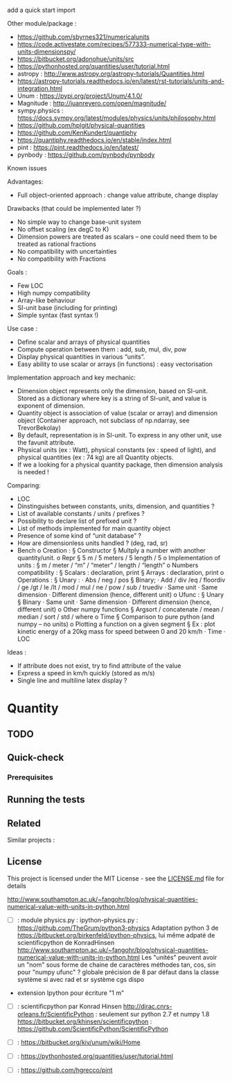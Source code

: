 
add a quick start import

 
Other module/package :
 - https://github.com/sbyrnes321/numericalunits
 - https://code.activestate.com/recipes/577333-numerical-type-with-units-dimensionspy/
 - https://bitbucket.org/adonohue/units/src
 - https://pythonhosted.org/quantities/user/tutorial.html
 - astropy : http://www.astropy.org/astropy-tutorials/Quantities.html
 - https://astropy-tutorials.readthedocs.io/en/latest/rst-tutorials/units-and-integration.html
 - Unum : https://pypi.org/project/Unum/4.1.0/
 - Magnitude : http://juanreyero.com/open/magnitude/
 - sympy.physics : https://docs.sympy.org/latest/modules/physics/units/philosophy.html
 - https://github.com/hplgit/physical-quantities
 - https://github.com/KenKundert/quantiphy
 - https://quantiphy.readthedocs.io/en/stable/index.html
 - pint : https://pint.readthedocs.io/en/latest/
 - pynbody : https://github.com/pynbody/pynbody





 
Known issues
 
Advantages:
- Full object-oriented approach : change value attribute, change display
 
Drawbacks (that could be implemented later ?)
- No simple way to change base-unit system
- No offset scaling (ex degC to K)
- Dimension powers are treated as scalars – one could need them to be treated as rational fractions
- No compatibility with uncertainties
- No compatibility with Fractions
 
Goals :
- Few LOC
- High numpy compatibility
- Array-like behaviour
- SI-unit base (including for printing)
- Simple syntax (fast syntax !)
 
Use case :
- Define scalar and arrays of physical quantities
- Compute operation between them : add, sub, mul, div, pow
- Display physical quantities in various “units”.
- Easy ability to use scalar or arrays (in functions) : easy vectorisation
 
Implementation approach and key mechanic:
- Dimension object represents only the dimension, based on SI-unit. Stored as a dictionary where key is a string of SI-unit, and value is exponent of dimension.
- Quantity object is association of value (scalar or array) and dimension object (Container approach, not subclass of np.ndarray, see TrevorBekolay)
- By default, representation is in SI-unit. To express in any other unit, use the favunit attribute.
- Physical units (ex : Watt), physical constants (ex : speed of light), and physical quantities (ex : 74 kg) are all Quantity objects.
- If we a looking for a physical quantity package, then dimension analysis is needed !
 
Comparing:
- LOC
- Dinstinguishes between constants, units, dimension, and quantities ?
- List of available constants / units / prefixes ?
- Possibility to declare list of prefixed unit ?
- List of methods implemented for main quantity object
- Presence of some kind of “unit database” ?
- How are dimensionless units handled ? (deg, rad, sr)
- Bench
o    Creation :
§  Constructor
§  Multply a number with another quantity/unit.
o    Repr
§  5 m / 5 meters / 5 length / 5
o    Implementation of units :
§  m / meter / “m” / “meter” / length / “length”
o    Numbers compatibility :
§  Scalars : declaration, print
§  Arrays : declaration, print
o    Operations :
§  Unary :
·         Abs / neg / pos
§  Binary;
·         Add / div /eq / floordiv / ge /gt / le /lt / mod / mul / ne / pow / sub / truediv
·         Same unit
·         Same dimension
·         Different dimension (hence, different unit)
o    Ufunc :
§  Unary
§  Binary
·         Same unit
·         Same dimension
·         Different dimension (hence, different unit)
o    Other numpy functions
§  Argsort / concatenate / mean / median / sort / std / where
o    Time
§  Comparison to pure python (and numpy – no units)
o    Plotting a function on a given segment
§  Ex : plot kinetic energy of a 20kg mass for speed between 0 and 20 km/h
·         Time
·         LOC
 
Ideas :
- If attribute does not exist, try to find attribute of the value
- Express a speed in km/h quickly (stored as m/s)
- Single line and multiline latex display ?
 
# Quantity

## TODO

## Quick-check

### Prerequisites

## Running the tests

## Related
Similar projects : 



## License

This project is licensed under the MIT License - see the [LICENSE.md](LICENSE.md) file for details



http://www.southampton.ac.uk/~fangohr/blog/physical-quantities-numerical-value-with-units-in-python.html

 - [ ] : module physics.py : ipython-physics.py : https://github.com/TheGrum/python3-physics
Adaptation python 3 de https://bitbucket.org/birkenfeld/ipython-physics, lui même adpaté de scientificpython de KonradHinsen
http://www.southampton.ac.uk/~fangohr/blog/physical-quantities-numerical-value-with-units-in-python.html
Les "unités" peuvent avoir un "nom" sous forme de chaine de caractères
méthodes tan, cos, sin pour "numpy ufunc" ?
globale précision de 8 par défaut dans la classe
système si avec rad et sr
système cgs dispo
+ extension Ipython pour écriture "1 m"


- [ ] : scientificpython par Konrad Hinsen 
http://dirac.cnrs-orleans.fr/ScientificPython : seulement sur python 2.7 et numpy 1.8
https://bitbucket.org/khinsen/scientificpython : 
https://github.com/ScientificPython/ScientificPython

- [ ] : https://bitbucket.org/kiv/unum/wiki/Home

- [ ] : https://pythonhosted.org/quantities/user/tutorial.html

- [ ] : https://github.com/hgrecco/pint